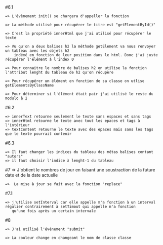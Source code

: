 #6.1 

    => L'évènement init() se chargera d'appeller la fonction

    => La méthode utilisé pour récupérer le titre est "getElementById()"

    => C'est la propriété innerHtml que j'ai utilisé pour récupérer le texte

    => Vu qu'on a deux balises h2 la méthode getElement va nous renvoyer un tableau avec les objets h2 
        indéxé en fonction de leur position dans le html. Donc j'ai juste récupérer l'élément à l'index 0

    => Pour connaitre le nombre de balises h2 on utilise la fonction l'attribut lenght du tableau de h2 qu'on récupère

    => Pour récupérer un élément en fonction de sa classe on utlise getElementsByClassName

    => Pour déterminer si l'élément était pair j'ai utilisé le reste du modulo à 2




#6.2

    => innerText retourne seulement le texte sans espaces et sans tags
    => innerHtml retourne le texte avec tout les epaces et tags à l'intérieur
    => textContent retourne le texte avec des epaces mais sans les tags que le texte pourrait contenir

#6.3

    => Il faut changer les indices du tableau des métas balises contant "autors"
    => il faut choisir l'indice à lenght-1 du tableau 

#7
    =>  J'obtient le nombres de jour en faisant une soustraction de la future date et de la date actuelle

    =>  La mise à jour se fait avec la fonction "replace"


#7.1

    => j'utilise setInterval car elle appelle m'a fonction à un interval régulier contrairement à setTimout qui appelle m'a fonction 
       qu'une fois après un certain intervale

#8

    => J'ai utilisé l'évènement "submit"

    => La couleur change en changeant le nom de classe classe



